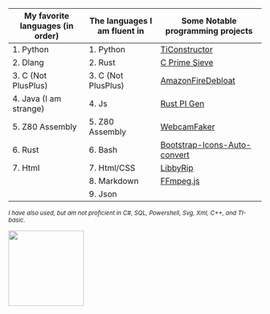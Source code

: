 |    My favorite languages (in order)  | The languages I am fluent in |            Some Notable programming projects                    |
|--------------------------------------|------------------------------|-----------------------------------------------------------------|
| 1. Python                            | 1. Python                    |<a href="//github.com/PsychedelicPalimpsest/TiConstructor">TiConstructor</a> |
| 2. Dlang                             | 2. Rust                      |<a href="//github.com/PsychedelicPalimpsest/C-prime-sieve">C Prime Sieve</a> |
| 3. C  (Not PlusPlus)                 | 3. C  (Not PlusPlus)         |<a href="//github.com/PsychedelicPalimpsest/AmazonFireDebloat">AmazonFireDebloat</a> |
| 4. Java (I am strange)               | 4. Js                        |<a href="//github.com/PsychedelicPalimpsest/quick-pi-gen">Rust PI Gen</a>    |
| 5. Z80 Assembly                      | 5. Z80 Assembly              |<a href="//github.com/PsychedelicPalimpsest/webcamfaker">WebcamFaker</a>     |
| 6. Rust                              | 6. Bash                      |<a href="//github.com/PsychedelicPalimpsest/Bootstrap-Icons-Auto-convert">Bootstrap-Icons-Auto-convert</a>     |
| 7. Html                              | 7. Html/CSS                  |<a href="//github.com/PsychedelicPalimpsest/LibbyRip">LibbyRip</a>|
|                                      | 8. Markdown                  |<a href="//github.com/PsychedelicPalimpsest/FFmpeg-js">FFmpeg.js</a>|
|                                      | 9. Json                      |

<sup><i>
I have also used, but am not proficient in C#, SQL, Powershell, Svg, Xml, C++, and TI-basic.
</i></sup>

<img
  height="150"
  src="https://github-readme-stats.vercel.app/api?username=PsychedelicPalimpsest&count_private=true&show_icons=true&custom_title=HeronErin'%20Github%20Status&hide=issues&theme=vision-friendly-dark"
/>
